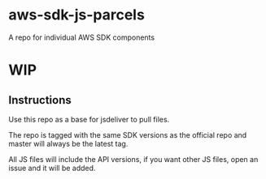 # aws-sdk-js-parcels
A repo for individual AWS SDK components

# WIP

## Instructions
Use this repo as a base for jsdeliver to pull files.

The repo is tagged with the same SDK versions as the official repo and master will always be the latest tag.

All JS files will include the API versions, if you want other JS files, open an issue and it will be added.
